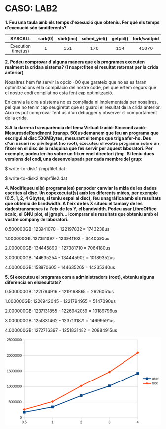 # CASO: LAB2

**1. Feu una taula amb els temps d'execució que obteniu. Per què els temps d'execució són tandiferents?**

|SYSCALL|sbrk(0)|sbrk(inc)|sched_yiel()|getpid()|fork/waitpid|
|:-:|:-:|:-:|:-:|:-:|:-:|
|Execution time(us)|1|151|176|134|41870|

**2. Podeu comprovar d'alguna manera que els programes executen realment la crida a sistema? (I noaprofiten el resultat retornat per la crida anterior)**

Nosaltres hem fet servir la opcio -O0 que garateix que no es es faran optimitzacions el la compilacio del nostre code, pel que estem segurs que el nostre codi compilat no esta fent cap optimització.

En canvia la cira a sistema no es compilada ni implementada per nosaltres, pel que no tenim cap seugiretat que es guardi el resultat de la crida anterior. Aixo es pot comprovar fent us d'un debugger y observer el comportament de la crida.

**3.A la darrera transparència del tema Virtualització-Sincronització-MesuresdeRendiment (transp. 50)us demanem que feu un programa que escrigui al disc 500MBytes, mesurant el temps que triga afer-ho. Des d'un usuari no privilegiat (no root), executeu el vostre programa sobre un fitxer en el disc de la màquina que feu servir per aquest laboratori. Per exemple, podeu fer-ho sobre un fitxer enel directori /tmp. Si teniu dues versions del codi, una desenvolupada per cada membre del grup:**

$ write-to-disk1  /tmp/file1.dat

$ write-to-disk2  /tmp/file2.dat

**4. Modifiqueu   el(s)   programa(es)   per   poder   canviar   la   mida   de   les   dades   escrites   al   disc.   Un   copexecutat(s) amb les diferents mides, per exemple (0.5, 1, 2, 4 Gbytes, si teniu espai al disc), feu unagràfica amb els resultats que obteniu de bandwidth. A l'eix de les X situeu el tamany de les dadestransmeses i a l'eix de les Y, el bandwidth. Podeu usar LibreOffice scalc, el GNU plot, el jgraph... icomparar els resultats que obteniu amb el vostre company de laboratori.**

0.500000GB: 123941070 - 122197832 = 1743238us

1.000000GB: 127381697 - 123941102 = 3440595us

2.000000GB: 134445890 - 127381710 = 7064180us

3.000000GB: 144635254 - 134445902 = 10189352us

4.000000GB: 158870605 - 144635265 = 14235340us

**5. Si executeu el programa com a administradors (root), obteniu alguna diferència en elsresultats?**

0.500000GB: 1221794916 - 1219168865 = 2626051us

1.000000GB: 1226942045 - 1221794955 = 5147090us

2.000000GB: 1237131855 - 1226942059 = 10189796us

3.000000GB: 1251831462 - 1237131871 = 14699591us

4.000000GB: 1272716397 - 1251831482 = 20884915us

![plot](plot.png)